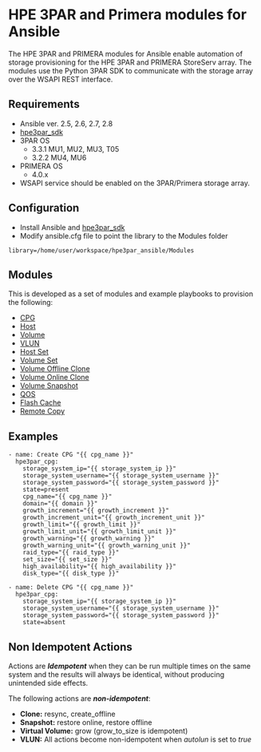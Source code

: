 # HPE 3PAR and Primera modules for Ansible

The HPE 3PAR and PRIMERA modules for Ansible enable automation of storage provisioning for the HPE 3PAR and PRIMERA StoreServ array. The modules use the Python 3PAR SDK to communicate with the storage array over the WSAPI REST interface.

## Requirements
* Ansible ver. 2.5, 2.6, 2.7, 2.8
* [hpe3par_sdk](https://pypi.org/project/hpe3par_sdk/)
* 3PAR OS
  * 3.3.1 MU1, MU2, MU3, T05
  * 3.2.2 MU4, MU6 
* PRIMERA OS
  * 4.0.x
* WSAPI service should be enabled on the 3PAR/Primera storage array.

## Configuration
* Install Ansible and [hpe3par_sdk](https://pypi.org/project/hpe3par_sdk/)
* Modify ansible.cfg file to point the library to the Modules folder
```
library=/home/user/workspace/hpe3par_ansible/Modules
```

## Modules
This is developed as a set of modules and example playbooks to provision the following:
* [CPG](Modules/readme.md#hpe3par_cpg---manage-hpe-3par-and-primera-cpg)
* [Host](Modules/readme.md#hpe3par_host---manage-hpe-3par-and-primera-host)
* [Volume](Modules/readme.md#hpe3par_volume---manage-hpe-3par-and-primera-volume)
* [VLUN](Modules/readme.md#hpe3par_vlun---manage-hpe-3par-and-primera-vlun)
* [Host Set](Modules/readme.md#hpe3par_hostset---manage-hpe-3par-and-primera-host-set)
* [Volume Set](Modules/readme.md#hpe3par_volumeset---manage-hpe-3par-and-primera-volume-set)
* [Volume Offline Clone](Modules/readme.md#hpe3par_offline_clone---manage-hpe-3par-and-primera-offline-clone)
* [Volume Online Clone](Modules/readme.md#hpe3par_online_clone---manage-hpe-3par-and-primera-online-clone)
* [Volume Snapshot](Modules/readme.md#hpe3par_snapshot---manage-hpe-3par-and-primera-snapshots)
* [QOS](Modules/readme.md#hpe3par_qos---manage-hpe-3par-and-primera-qos-rules)
* [Flash Cache](Modules/readme.md#hpe3par_flash_cache---manage-hpe-3par-and-primera-flash-cache)
* [Remote Copy](Modules/readme.md#hpe3par_remote_copy---manage-hpe-3par-and-primera-remote-copy)


## Examples
``` {.sourceCode .yaml}
- name: Create CPG "{{ cpg_name }}"
  hpe3par_cpg:
    storage_system_ip="{{ storage_system_ip }}"
    storage_system_username="{{ storage_system_username }}"
    storage_system_password="{{ storage_system_password }}"
    state=present
    cpg_name="{{ cpg_name }}"
    domain="{{ domain }}"
    growth_increment="{{ growth_increment }}"
    growth_increment_unit="{{ growth_increment_unit }}"
    growth_limit="{{ growth_limit }}"
    growth_limit_unit="{{ growth_limit_unit }}"
    growth_warning="{{ growth_warning }}"
    growth_warning_unit="{{ growth_warning_unit }}"
    raid_type="{{ raid_type }}"
    set_size="{{ set_size }}"
    high_availability="{{ high_availability }}"
    disk_type="{{ disk_type }}"

- name: Delete CPG "{{ cpg_name }}"
  hpe3par_cpg:
    storage_system_ip="{{ storage_system_ip }}"
    storage_system_username="{{ storage_system_username }}"
    storage_system_password="{{ storage_system_password }}"
    state=absent
```
    
## Non Idempotent Actions

Actions are **_Idempotent_** when they can be run multiple times on the same system and the results will always be identical, without producing unintended side effects.

The following actions are **_non-idempotent_**:

- **Clone:** resync, create_offline
- **Snapshot:** restore online, restore offline
- **Virtual Volume:** grow (grow_to_size is idempotent)
- **VLUN:** All actions become non-idempotent when <em>autolun</em> is set to <em>true</em>

